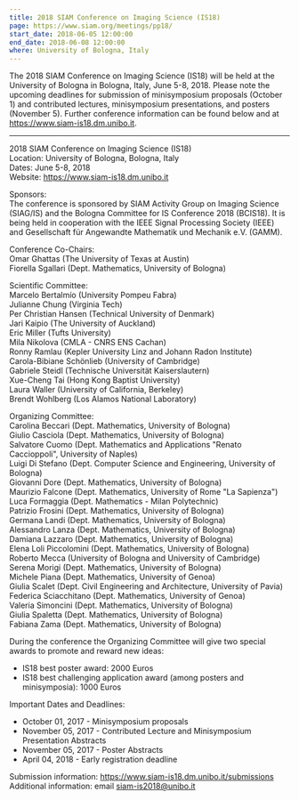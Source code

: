 ```yaml
---
title: 2018 SIAM Conference on Imaging Science (IS18)
page: https://www.siam.org/meetings/pp18/
start_date: 2018-06-05 12:00:00
end_date: 2018-06-08 12:00:00
where: University of Bologna, Italy
---
```


The 2018 SIAM Conference on Imaging Science (IS18) will be held at the
University of Bologna in Bologna, Italy, June 5-8, 2018.
Please note the upcoming deadlines for submission of minisymposium
proposals (October 1) and contributed lectures, minisymposium
presentations, and posters (November 5). Further conference
information can be found below and at
<https://www.siam-is18.dm.unibo.it>.

-----
2018 SIAM Conference on Imaging Science (IS18)  
Location: University of Bologna, Bologna, Italy  
Dates: June 5-8, 2018  
Website: <https://www.siam-is18.dm.unibo.it>

Sponsors:  
The conference is sponsored by SIAM Activity Group on Imaging Science
(SIAG/IS) and the Bologna Committee for IS Conference 2018 (BCIS18).
It is being held in cooperation with the IEEE Signal Processing
Society (IEEE) and Gesellschaft f&uuml;r Angewandte Mathematik und Mechanik
e.V. (GAMM).

Conference Co-Chairs:  
Omar Ghattas (The University of Texas at Austin)  
Fiorella Sgallari (Dept. Mathematics, University of Bologna)  

Scientific Committee:  
Marcelo Bertalm&iacute;o (University Pompeu Fabra)  
Julianne Chung (Virginia Tech)  
Per Christian Hansen (Technical University of Denmark)  
Jari Kaipio (The University of Auckland)  
Eric Miller (Tufts University)  
Mila Nikolova (CMLA - CNRS ENS Cachan)  
Ronny Ramlau (Kepler University Linz and Johann Radon Institute)  
Carola-Bibiane Sch&ouml;nlieb (University of Cambridge)  
Gabriele Steidl (Technische Universit&auml;t Kaiserslautern)  
Xue-Cheng Tai (Hong Kong Baptist University)  
Laura Waller (University of California, Berkeley)  
Brendt Wohlberg (Los Alamos National Laboratory)  

Organizing Committee:  
Carolina Beccari (Dept. Mathematics, University of Bologna)  
Giulio Casciola (Dept. Mathematics, University of Bologna)  
Salvatore Cuomo (Dept. Mathematics and Applications "Renato Caccioppoli", University of Naples)  
Luigi Di Stefano (Dept. Computer Science and Engineering, University of Bologna)  
Giovanni Dore (Dept. Mathematics, University of Bologna)  
Maurizio Falcone (Dept. Mathematics, University of Rome "La Sapienza")  
Luca Formaggia (Dept. Mathematics - Milan Polytechnic)  
Patrizio Frosini (Dept. Mathematics, University of Bologna)  
Germana Landi (Dept. Mathematics, University of Bologna)  
Alessandro Lanza (Dept. Mathematics, University of Bologna)  
Damiana Lazzaro (Dept. Mathematics, University of Bologna)  
Elena Loli Piccolomini (Dept. Mathematics, University of Bologna)  
Roberto Mecca (University of Bologna and University of Cambridge)  
Serena Morigi (Dept. Mathematics, University of Bologna)  
Michele Piana (Dept. Mathematics, University of Genoa)  
Giulia Scalet (Dept. Civil Engineering and Architecture, University of Pavia)  
Federica Sciacchitano (Dept. Mathematics, University of Genoa)  
Valeria Simoncini (Dept. Mathematics, University of Bologna)  
Giulia Spaletta (Dept. Mathematics, University of Bologna)  
Fabiana Zama (Dept. Mathematics, University of Bologna)  

During the conference the Organizing Committee will give two special
awards to promote and reward new ideas:  

- IS18 best poster award: 2000 Euros
- IS18 best challenging application award (among posters and minisymposia): 1000 Euros

Important Dates and Deadlines:  

- October 01, 2017 - Minisymposium proposals   
- November 05, 2017 - Contributed Lecture and Minisymposium Presentation Abstracts  
- November 05, 2017 - Poster Abstracts  
- April 04, 2018  - Early registration deadline  

Submission information: <https://www.siam-is18.dm.unibo.it/submissions>  
Additional information: email <siam-is2018@unibo.it>